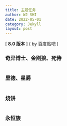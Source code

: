 ```yaml
---
title: 主题任务
author: WJ SHI
date: 2022-05-01
category: Jekyll
layout: post
---
```






[ **8.0 版本** ]    ( by 百度贴吧 )

### 奇异博士、金刚狼、死侍

<img src="https://www.nextstepone.ltd/mff/images/zhuti1.jpg" alt="" referrerpolicy="no-referrer">



### 里德、星爵

<img src="https://www.nextstepone.ltd/mff/images/zhuti2.jpg" alt="" referrerpolicy="no-referrer">



### 烧饼

<img src="https://www.nextstepone.ltd/mff/images/zhuti3.jpg" alt="" referrerpolicy="no-referrer">



### 永恒族

<img src="https://www.nextstepone.ltd/mff/images/zhuti4.jpg" alt="" referrerpolicy="no-referrer">



<img src="https://www.nextstepone.ltd/mff/images/zhuti5.jpg" alt="" referrerpolicy="no-referrer">



<img src="https://www.nextstepone.ltd/mff/images/zhuti6.jpg" alt="" referrerpolicy="no-referrer">



<img src="https://www.nextstepone.ltd/mff/images/zhuti7.jpg" alt="" referrerpolicy="no-referrer">



<img src="https://www.nextstepone.ltd/mff/images/zhuti8.jpg" alt="" referrerpolicy="no-referrer">



<img src="https://www.nextstepone.ltd/mff/images/zhuti9.jpg" alt="" referrerpolicy="no-referrer">

